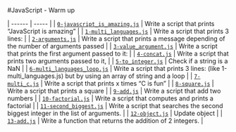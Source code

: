 #JavaScript - Warm up

| ------ | ----- |
| [`0-javascript_is_amazing.js`](0-javascript_is_amazing.js) | Write a script that prints “JavaScript is amazing” |
| [`1-multi_languages.js`](1-multi_languages.js) | Write a script that prints 3 lines: |
| [`2-arguments.js`](2-arguments.js) | Write a script that prints a message depending of the number of arguments passed |
| [`3-value_argument.js`](3-value_argument.js) | Write a script that prints the first argument passed to it: |
| [`4-concat.js`](4-concat.js) | Write a script that prints two arguments passed to it, |
| [`5-to_integer.js`](5-to_integer.js) | Check if a string is a NaN |
| [`6-multi_languages_loop.js`](6-multi_languages_loop.js) | Write a script that prints 3 lines: (like 1-multi_languages.js) but by using an array of string and a loop |
| [`7-multi_c.js`](7-multi_c.js) | Write a script that prints x times “C is fun” |
| [`8-square.js`](8-square.js) | Write a script that prints a square |
| [`9-add.js`](9-add.js) | Write a script that add two numbers |
| [`10-factorial.js`](10-factorial.js) | Write a script that computes and prints a factorial |
| [`11-second_biggest.js`](11-second_biggest.js) | Write a script that searches the second biggest integer in the list of arguments. |
| [`12-object.js`](12-object.js) | Update object |
| [`13-add.js`](13-add.js) | Write a function that returns the addition of 2 integers. |
